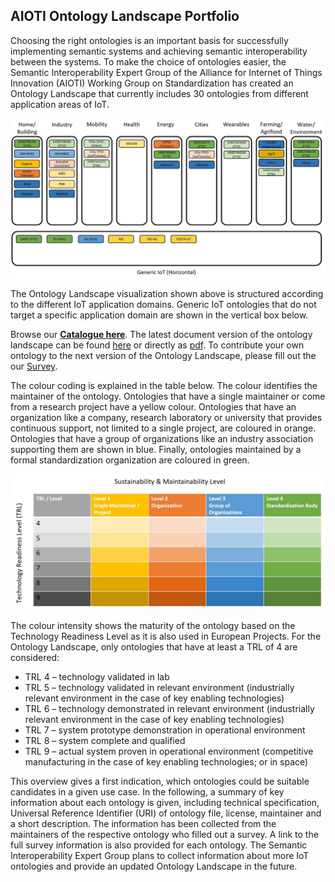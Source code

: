 ## AIOTI Ontology Landscape Portfolio

Choosing the right ontologies is an important basis for successfully implementing semantic systems and achieving semantic interoperability between the systems. To make the choice of ontologies easier, the Semantic Interoperability Expert Group of the Alliance for Internet of Things Innovation (AIOTI) Working Group on Standardization has created an Ontology Landscape that currently includes 30 ontologies from different application areas of IoT. 

![Ontology Landscape](./assets/images/OntologyLandscape-1.0.1.JPG)

The Ontology Landscape visualization shown above is structured according to the different IoT application domains. Generic IoT ontologies that do not target a specific application domain are shown in the vertical box below.

Browse our [**Catalogue here**](./catalogue.html). The latest document version of the ontology landscape can be found [here](https://aioti.eu/aioti-ontology-landscape-report/) or directly as [pdf](https://aioti.eu/wp-content/uploads/2022/02/AIOTI-Ontology-Landscape-Report-R1-Published-1.0.1.pdf).
To contribute your own ontology to the next version of the Ontology Landscape, please fill out the our [Survey](https://ec.europa.eu/eusurvey/runner/OntologyLandscapeTemplate).

The colour coding is explained in the table below. The colour identifies the maintainer of the ontology. Ontologies that have a single maintainer or come from a research project have a yellow colour. Ontologies that have an organization like a company, research laboratory or university that provides continuous support, not limited to a single project, are coloured in orange. Ontologies that have a group of organizations like an industry association supporting them are shown in blue. Finally, ontologies maintained by a formal standardization organization are coloured in green.

![Colour Coding](./assets/images/ColorCoding.JPG)

The colour intensity shows the maturity of the ontology based on the Technology Readiness Level as it is also used in European Projects. For the Ontology Landscape, only ontologies that have at least a TRL of 4 are considered:
* TRL 4 – technology validated in lab
* TRL 5 – technology validated in relevant environment (industrially relevant environment in the case of key enabling technologies)
* TRL 6 – technology demonstrated in relevant environment (industrially relevant environment in the case of key enabling technologies)
* TRL 7 – system prototype demonstration in operational environment
* TRL 8 – system complete and qualified
* TRL 9 – actual system proven in operational environment (competitive manufacturing in the case of key enabling technologies; or in space)
 
This overview gives a first indication, which ontologies could be suitable candidates in a given use case. In the following, a summary of key information about each ontology is given, including technical specification, Universal Reference Identifier (URI) of ontology file, license, maintainer and a short description. The information has been collected from the maintainers of the respective ontology who filled out a survey. A link to the full survey information is also provided for each ontology. The Semantic Interoperability Expert Group plans to collect information about more IoT ontologies and provide an updated Ontology Landscape in the future.
